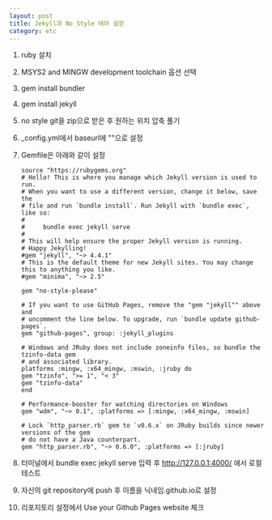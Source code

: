 ```yaml
---
layout: post
title: Jekyll과 No Style 테마 설정
category: etc
---
```


1. ruby 설치  
2. MSYS2 and MINGW development toolchain 옵션 선택  
3. gem install bundler  
4. gem install jekyll  
5. no style git을 zip으로 받은 후 원하는 위치 압축 풀기  
6. _config.yml에서 baseurl에 ""으로 설정  
7. Gemfile은 아래와 같이 설정  

    ```
    source "https://rubygems.org"
    # Hello! This is where you manage which Jekyll version is used to run.
    # When you want to use a different version, change it below, save the
    # file and run `bundle install`. Run Jekyll with `bundle exec`, like so:
    #
    #     bundle exec jekyll serve
    #
    # This will help ensure the proper Jekyll version is running.
    # Happy Jekylling!
    #gem "jekyll", "~> 4.4.1"
    # This is the default theme for new Jekyll sites. You may change this to anything you like.
    #gem "minima", "~> 2.5"

    gem "no-style-please"

    # If you want to use GitHub Pages, remove the "gem "jekyll"" above and
    # uncomment the line below. To upgrade, run `bundle update github-pages`.
    gem "github-pages", group: :jekyll_plugins

    # Windows and JRuby does not include zoneinfo files, so bundle the tzinfo-data gem
    # and associated library.
    platforms :mingw, :x64_mingw, :mswin, :jruby do
    gem "tzinfo", ">= 1", "< 3"
    gem "tzinfo-data"
    end

    # Performance-booster for watching directories on Windows
    gem "wdm", "~> 0.1", :platforms => [:mingw, :x64_mingw, :mswin]

    # Lock `http_parser.rb` gem to `v0.6.x` on JRuby builds since newer versions of the gem
    # do not have a Java counterpart.
    gem "http_parser.rb", "~> 0.6.0", :platforms => [:jruby]
    ``` 

8. 터미널에서 bundle exec jekyll serve 입력 후 http://127.0.0.1:4000/ 에서 로컬 테스트  
9. 자신의 git repository에 push 후 이름을 닉네임.github.io로 설정  
10. 리포지토리 설정에서 Use your Github Pages website 체크  
